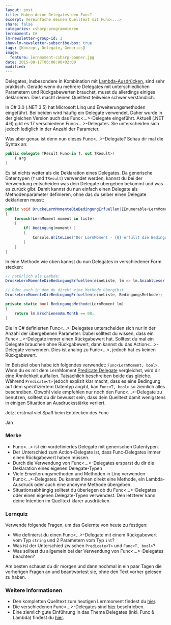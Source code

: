 ```yaml
---
layout: post
title: Haben deine Delegates den Func?
excerpt: Vereinfache deinen Quelltext mit Func<...>
share: false
categories: csharp-programmieren
lernmoment: C#
lm-newsletter-group-id: 1
show-lm-newsletter-subscribe-box: true
tags: [Konzept, Delegate, Generics]
image:
  feature: lernmoment-csharp-banner.jpg
date: 2015-08-17T06:00:00+02:00
modified:
---
```


Delegates, insbesondere in Kombination mit [Lambda-Ausdrücken](/csharp-programmieren/lambda-ausdruecke-erstellen/), sind sehr praktisch. Gerade wenn du mehrere Delegates mit unterschiedlichen Parametern und Rückgabewerten brauchst, musst du allerdings einiges deklarieren. Dies macht deinen Quelltext teilweise schwer verständlich.

In C# 3.0 (.NET 3.5) hat Microsoft Linq und Erweiterungsmethoden eingeführt. Bei beiden wird häufig ein Delegate verwendet. Daher wurde in der gleichen Version auch das Func<...>-Delegate eingeführt. Aktuell (.NET 4.6) gibt es 17 verschiedene Func<...>-Delegates. Sie unterscheiden sich jedoch lediglich in der Anzahl der Parameter.

Was aber genau ist denn nun dieses Func<...>-Delegate? Schau dir mal die Syntax an:

```cs
public delegate TResult Func<in T, out TResult>(
	T arg
)
```

Es ist nichts weiter als die Deklaration eines Delegates. Da generische Datentypen (`T` und `TResult`) verwendet werden, kannst du bei der Verwendung entscheiden was dein Delegate übergeben bekommt und was es zurück gibt. Damit kannst du nun einfach einen Delegate als Methodenparameter definieren, ohne das du selber einen Delegate deklarieren musst:

```cs
public void DruckeLernMomenteDieBedingungErfuellen(IEnumerable<LernMoment> liste, Func<LernMoment, bool> bedingung)
{
	foreach(LernMoment moment in liste)
	{
		if( bedingung(moment) )
		{
			Console.WriteLine("Der LernMoment - {0} erfüllt die Bedingung.", moment.Name);
		}
	}
}
```

In eine Methode wie oben kannst du nun Delegates in verschiedener Form stecken:

```cs
// natürlich als Lambda:
DruckeLernMomenteDieBedingungErfuellen(eineListe, lm => lm.AnzahlLeser >= 1000);

// Oder auch in dem du direkt eine Methode übergibst
DruckeLernMomenteDieBedingungErfuellen(eineListe, BedingungsMethode);

private static bool BedingungsMethode(LernMoment lm)
{
	return lm.ErschienenAm.Month == 08;
}
```

Die in C# definierten Func<...>-Delegates unterscheiden sich nur in der Anzahl der übergebenen Parameter. Dabei solltest du wissen, dass ein Func<...>-Delegate immer einen Rückgabewert hat. Solltest du mal ein Delegate brauchen ohne Rückgabewert, dann kannst du das Action<...>-Delegate verwenden. Dies ist analog zu Func<...>, jedoch hat es keinen Rückgabewert.

Im Beispiel oben habe ich folgendes verwendet: `Func<LernMoment, bool>`. Wenn du es mit dem LernMoment [Predicate Delegate](/csharp-programmieren/predicate-delegate/) vergleichst, wird dir eine Ähnlichkeit auffallen. Tatsächlich beschreiben beide das gleiche. Während `Predicate<T>` jedoch explizit klar macht, dass es eine Bedingung auf dem spezifiziertem Datentyp angibt, kan `Func<T, bool>` so ziemlich alles beschreiben. Obwohl viele empfehlen nur noch den Func<...>-Delegate zu benutzen, solltest du dir bewusst sein, dass dein Quelltext damit wenigstens in einigen Situation an Ausdrucksstärke verliert.

Jetzt erstmal viel Spaß beim Entdecken des Func

Jan


### Merke

-	Func<...> ist ein vordefiniertes Delegate mit generischen Datentypen.
-	Der Unterschied zum Action-Delegate ist, dass Func-Delegates immer einen Rückgabewert haben müssen.
-	Durch die Verwendung von Func<...>-Delegates ersparst du dir die Deklaration eines eigenen Delegate-Typen
-	Viele Erweiterungsmethoden und Methoden in Linq verwenden Func<...>-Delegates. Du kannst ihnen direkt eine Methode, ein Lambda-Ausdruck oder auch eine anonyme Methode übergeben.
-	Situationsabhängig solltest du überlegen ob du Func<...>-Delegates oder einen eigenen Delegate-Typen verwendest. Den letzterer kann deine Intention im Quelltext klarer ausdrücken.

### Lernquiz 

Verwende folgende Fragen, um das Gelernte von heute zu festigen:

-	Wie definierst du einen Func<...>-Delegate mit einem Rückgabewert vom Typ `string` und 2 Parametern vom Typ `int`?
-	Was ist der Unterschied zwischen `Predicate<T>` und `Func<T, bool>`?
-	Was solltest du allgemein bei der Verwendung von Func<...>-Delegates beachten?

Am besten schaust du dir morgen und dann nochmal in ein paar Tagen die vorherigen Fragen an und beantwortest sie, ohne den Text vorher gelesen zu haben.

### Weitere Informationen

-	Den kompletten Quelltext zum heutigen Lernmoment findest du [hier](https://github.com/LernMoment/csharp/tree/master/FuncDelegate).
-	Die verschiedenen Func<...>-Delegates sind [hier](https://msdn.microsoft.com/de-de/library/bb534960(v=vs.110).aspx) beschrieben.
-	Eine ziemlich gute Einführung in das Thema Delegates (inkl. Func & Lambda) findest du [hier](http://www.codeproject.com/Articles/47887/C-Delegates-Anonymous-Methods-and-Lambda-Expressio).
